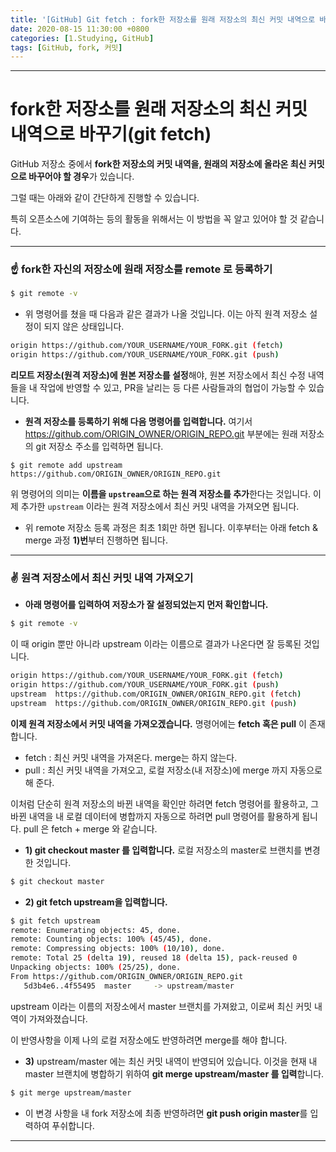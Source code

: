 ```yaml
---
title: '[GitHub] Git fetch : fork한 저장소를 원래 저장소의 최신 커밋 내역으로 바꾸기'
date: 2020-08-15 11:30:00 +0800
categories: [1.Studying, GitHub]
tags: [GitHub, fork, 커밋]
---
```




------

# **fork한 저장소를 원래 저장소의 최신 커밋 내역으로 바꾸기**(git fetch)



GitHub 저장소 중에서 **fork한 저장소의 커밋 내역을, 원래의 저장소에 올라온 최신 커밋으로 바꾸어야 할 경우**가 있습니다.

그럴 때는 아래와 같이 간단하게 진행할 수 있습니다.

특히 오픈소스에 기여하는 등의 활동을 위해서는 이 방법을 꼭 알고 있어야 할 것 같습니다.

------



### **☝ fork한 자신의 저장소에 원래 저장소를 remote 로 등록하기**

```bash
$ git remote -v
```

* 위 명령어를 쳤을 때 다음과 같은 결과가 나올 것입니다. 이는 아직 원격 저장소 설정이 되지 않은 상태입니다.

```bash
origin https://github.com/YOUR_USERNAME/YOUR_FORK.git (fetch)
origin https://github.com/YOUR_USERNAME/YOUR_FORK.git (push)
```

**리모트 저장소(원격 저장소)에 원본 저장소를 설정**해야, 원본 저장소에서 최신 수정 내역들을 내 작업에 반영할 수 있고, PR을 날리는 등 다른 사람들과의 협업이 가능할 수 있습니다.

* **원격 저장소를 등록하기 위해 다음 명령어를 입력합니다.** 여기서 https://github.com/ORIGIN_OWNER/ORIGIN_REPO.git 부분에는 원래 저장소의 git 저장소 주소를 입력하면 됩니다.

```
$ git remote add upstream https://github.com/ORIGIN_OWNER/ORIGIN_REPO.git
```

위 명령어의 의미는 **이름을 `upstream`으로 하는 원격 저장소를 추가**한다는 것입니다.
이제 추가한 `upstream` 이라는 원격 저장소에서 최신 커밋 내역을 가져오면 됩니다.

* 위 remote 저장소 등록 과정은 최초 1회만 하면 됩니다. 이후부터는 아래 fetch & merge 과정 **1)번**부터 진행하면 됩니다.

------

### **✌ 원격 저장소에서 최신 커밋 내역 가져오기**

* **아래 명령어를 입력하여 저장소가 잘 설정되었는지 먼저 확인합니다.**

```bash
$ git remote -v
```

이 때 origin 뿐만 아니라 upstream 이라는 이름으로 결과가 나온다면 잘 등록된 것입니다.

```bash
origin https://github.com/YOUR_USERNAME/YOUR_FORK.git (fetch)
origin https://github.com/YOUR_USERNAME/YOUR_FORK.git (push)
upstream  https://github.com/ORIGIN_OWNER/ORIGIN_REPO.git (fetch)
upstream  https://github.com/ORIGIN_OWNER/ORIGIN_REPO.git (push)
```

**이제 원격 저장소에서 커밋 내역을 가져오겠습니다.** 명령어에는 **fetch 혹은 pull** 이 존재합니다.

* fetch : 최신 커밋 내역을 가져온다. merge는 하지 않는다.
* pull : 최신 커밋 내역을 가져오고, 로컬 저장소(내 저장소)에 merge 까지 자동으로 해 준다.

이처럼 단순히 원격 저장소의 바뀐 내역을 확인만 하려면 fetch 명령어를 활용하고, 그 바뀐 내역을 내 로컬 데이터에 병합까지 자동으로 하려면 pull 명령어를 활용하게 됩니다. pull 은 fetch + merge 와 같습니다.



* **1) git checkout master 를 입력합니다.** 로컬 저장소의 master로 브랜치를 변경한 것입니다.

```bash
$ git checkout master
```

* **2) git fetch upstream을 입력합니다.**

```bash
$ git fetch upstream
remote: Enumerating objects: 45, done.
remote: Counting objects: 100% (45/45), done.
remote: Compressing objects: 100% (10/10), done.
remote: Total 25 (delta 19), reused 18 (delta 15), pack-reused 0
Unpacking objects: 100% (25/25), done.
From https://github.com/ORIGIN_OWNER/ORIGIN_REPO.git
   5d3b4e6..4f55495  master     -> upstream/master
```

upstream 이라는 이름의 저장소에서 master 브랜치를 가져왔고, 이로써 최신 커밋 내역이 가져와졌습니다.

이 반영사항을 이제 나의 로컬 저장소에도 반영하려면 merge를 해야 합니다.

* **3)** upstream/master 에는 최신 커밋 내역이 반영되어 있습니다. 이것을 현재 내 master 브랜치에 병합하기 위하여 **git merge upstream/master 를 입력**합니다.

```bash
$ git merge upstream/master
```

* 이 변경 사항을 내 fork 저장소에 최종 반영하려면 **git push origin master**를 입력하여 푸쉬합니다.

------

